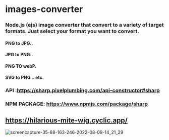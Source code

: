# images-converter

### Node.js (ejs) image converter that convert to a variety of target formats. Just select your format you want to convert.

#### PNG to JPG..
#### JPG to PNG..
#### PNG TO webP.
#### SVG to PNG .. etc.

### API :https://sharp.pixelplumbing.com/api-constructor#sharp

### NPM PACKAGE: https://www.npmjs.com/package/sharp

## https://hilarious-mite-wig.cyclic.app/

![screencapture-35-88-163-246-2022-08-09-14_21_29](https://user-images.githubusercontent.com/62507205/183614268-d7da0a72-00fe-4790-bbaa-b84ed919e30d.png)

